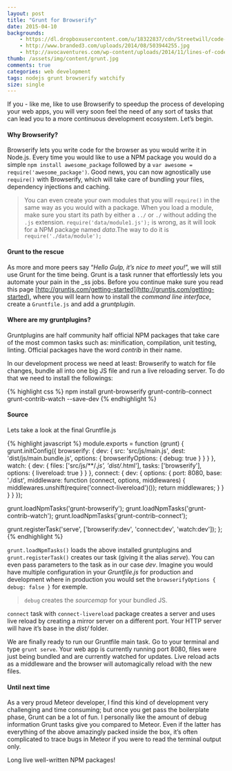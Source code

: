 ```yaml
---
layout: post
title: "Grunt for Browserify"
date: 2015-04-10
backgrounds:
    - https://dl.dropboxusercontent.com/u/18322837/cdn/Streetwill/code-screen.jpg
    - http://www.branded3.com/uploads/2014/08/503944255.jpg
    - http://avocaventures.com/wp-content/uploads/2014/11/lines-of-code.jpg
thumb: /assets/img/content/grunt.jpg
comments: true
categories: web development
tags: nodejs grunt browserify watchify
size: single
---
```


If you - like me, like to use Browserify to speedup the process of developing your web apps, you will very soon feel the need of any sort of tasks that can lead you to a more continuous development ecosystem. Let’s begin.

#### Why Browserify?

Browserify lets you write code for the browser as you would write it in Node.js. Every time you would like to use a NPM package you would do a simple `npm install awesome_package` followed by a `var awesome = require('awesome_package')`. Good news, you can now agnostically use `require()` with Browserify, which will take care of bundling your files, dependency injections and caching.

> You can even create your own modules that you will `require()` in the same way as you would with a package. When you load a module, make sure you start its path by either a `../` or `./` without adding the `.js` extension. `require('data/module1.js');` is wrong, as it will look for a NPM package named *data*.The way to do it is `require('./data/module');`

#### Grunt to the rescue

As more and more peers say “*Hello Gulp, it’s nice to meet you!*”, we will still use Grunt for the time being. Grunt is a task runner that effortlessly lets you automate your pain in the _ss jobs. Before you continue make sure you read this page [http://gruntjs.com/getting-started](http://gruntjs.com/getting-started), where you will learn how to install the *command line interface*, create a `Gruntfile.js` and add a *gruntplugin*.

#### Where are my gruntplugins?

Gruntplugins are half community half official NPM packages that take care of the most common tasks such as: minification, compilation, unit testing, linting. Official packages have the word *contrib* in their name.

In our development process we need at least: Browserify to watch for file changes, bundle all into one big JS file and run a live reloading server. To do that we need to install the followings:

{% highlight css %}
npm install grunt-browserify grunt-contrib-connect grunt-contrib-watch --save-dev
{% endhighlight %}

#### Source

Lets take a look at the final Gruntfile.js

{% highlight javascript %}
module.exports = function (grunt) {
  grunt.initConfig({
    browserify: {
      dev: {
        src: 'src/js/main.js',
        dest: 'dist/js/main.bundle.js',
        options: {
          browserifyOptions: {
            debug: true
          }
        }
      }
    },
    watch: {
      dev: {
        files: ['src/js/**/*.js', 'dist/*.html'],
        tasks: ['browserify'],
        options: {
          livereload: true
        }
      }
    },
    connect: {
      dev: {
        options: {
          port: 8080,
          base: './dist',
          middleware: function (connect, options, middlewares) {
            middlewares.unshift(require('connect-livereload')());
            return middlewares;
          }
        }
      }
    }
  });

  grunt.loadNpmTasks('grunt-browserify');
  grunt.loadNpmTasks('grunt-contrib-watch');
  grunt.loadNpmTasks('grunt-contrib-connect');

  grunt.registerTask('serve', ['browserify:dev', 'connect:dev', 'watch:dev']);
};
{% endhighlight %}

`grunt.loadNpmTasks()` loads the above installed gruntplugins and `grunt.registerTask()` creates our task (giving it the alias *serve*). You can even pass parameters to the task as in our case *dev*. Imagine you would have multiple configuration in your *Gruntfile.js* for production and development where in production you would set the `browserifyOptions { debug: false }` for exemple.

> `debug` creates the *sourcemap* for your bundled JS.

`connect` task with `connect-livereload` package creates a server and uses live reload by creating a mirror server on a different port. Your HTTP server will have it’s base in the *dist/* folder.

We are finally ready to run our Gruntfile main task. Go to your terminal and type `grunt serve`. Your web app is currently running port 8080, files were just being bundled and are currently watched for updates. Live reload acts as a middleware  and the browser will automagically reload with the new files.

#### Until next time

As a very proud Meteor developer, I find this kind of development very challenging and time consuming; but once you get pass the boilerplate phase, Grunt can be a lot of fun. I personally like the amount of debug information Grunt tasks give you compared to Meteor. Even if the latter has everything of the above amazingly packed inside the box, it’s often complicated to trace bugs in Meteor if you were to read the terminal output only.

Long live well-written NPM packages!
